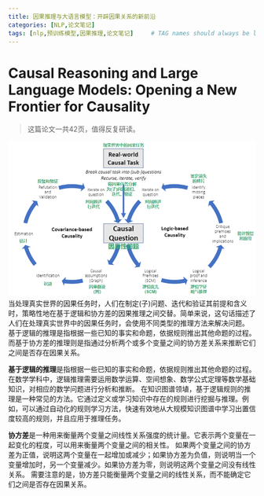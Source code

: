 ```yaml
---
title: 因果推理与大语言模型：开辟因果关系的新前沿
categories: [NLP,论文笔记]
tags: [nlp,预训练模型,因果推理,论文笔记]     # TAG names should always be lowercase
---
```


# Causal Reasoning and Large Language Models: Opening a New Frontier for Causality

> 这篇论文一共42页，值得反复研读。

![](/assets/img/2023-05-09-PaperNote_因果推理与LLMs/2023-05-09-10-14-44.png)
当处理真实世界的因果任务时，人们在制定(子)问题、迭代和验证其前提和含义时，策略性地在基于逻辑和协方差的因果推理之间交替。简单来说，这句话描述了人们在处理真实世界中的因果任务时，会使用不同类型的推理方法来解决问题。
基于逻辑的推理是指根据一些已知的事实和命题，依据规则推出其他命题的过程。而基于协方差的推理则是指通过分析两个或多个变量之间的协方差关系来推断它们之间是否存在因果关系。

**基于逻辑的推理**是指根据一些已知的事实和命题，依据规则推出其他命题的过程。在数学学科中，逻辑推理需要运用数学运算、空间想象、数学公式定理等数学基础知识，对相应的数学问题进行分析和推断。
在知识图谱领埴，基于逻辑规则的推理是一种常见的方法。它通过定义或学习知识中存在的规则进行挖掘与推理。例如，可以通过自动化的规则学习方法，快速有效地从大规模知识图谱中学习出置信度较高的规则，并且应用于推理任务。

**协方差**是一种用来衡量两个变量之间线性关系强度的统计量。它表示两个变量在一起变化的程度，可以用来衡量两个变量之间的相关性。
如果两个变量之间的协方差为正值，说明这两个变量在一起增加或减少；如果协方差为负值，则说明当一个变量增加时，另一个变量减少。如果协方差为零，则说明这两个变量之间没有线性关系。
需要注意的是，协方差只能衡量两个变量之间的线性关系，而不能确定它们之间是否存在因果关系。